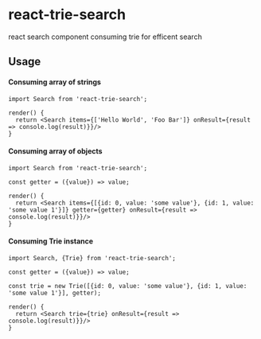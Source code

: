 # react-trie-search
react search component consuming trie for efficent search 

## Usage
#### Consuming array of strings
```
import Search from 'react-trie-search';

render() {
  return <Search items={['Hello World', 'Foo Bar']} onResult={result => console.log(result)}}/>
}
```

#### Consuming array of objects
```
import Search from 'react-trie-search';

const getter = ({value}) => value;

render() {
  return <Search items={[{id: 0, value: 'some value'}, {id: 1, value: 'some value 1'}]} getter={getter} onResult={result => console.log(result)}}/>
}
```

#### Consuming Trie instance
```
import Search, {Trie} from 'react-trie-search';

const getter = ({value}) => value;

const trie = new Trie([{id: 0, value: 'some value'}, {id: 1, value: 'some value 1'}], getter);

render() {
  return <Search trie={trie} onResult={result => console.log(result)}}/>
}
```
